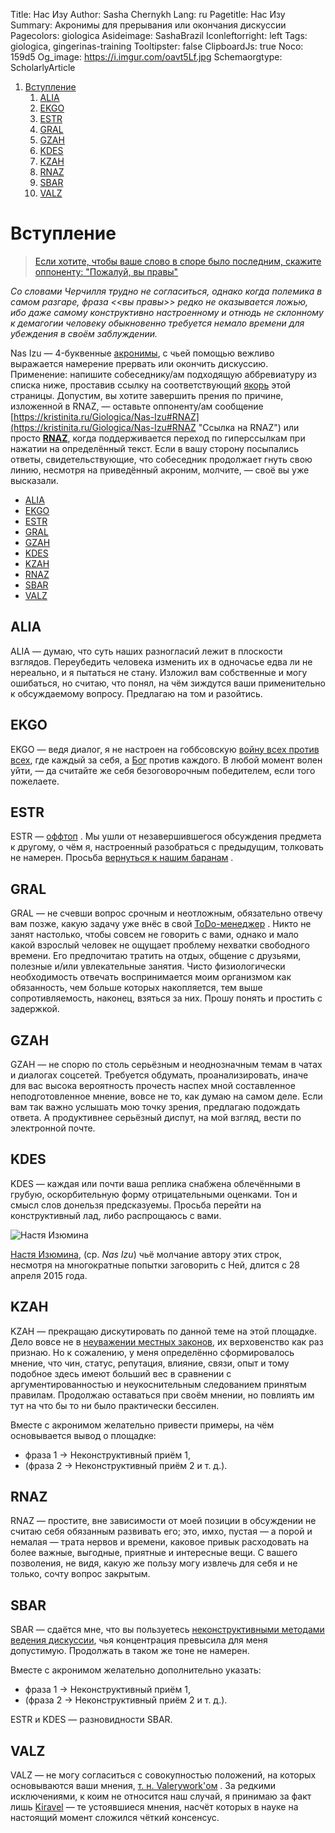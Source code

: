 Title: Нас Изу
Author: Sasha Chernykh
Lang: ru
Pagetitle: Нас Изу
Summary: Акронимы для прерывания или окончания дискуссии
Pagecolors: giologica
Asideimage: SashaBrazil
Iconleftorright: left
Tags: giologica, gingerinas-training
Tooltipster: false
ClipboardJs: true
Noco: 159d5
Og_image: https://i.imgur.com/oavt5Lf.jpg
Schemaorgtype: ScholarlyArticle

<!-- MarkdownTOC -->

1. [Вступление](#Вступление)
	1. [ALIA](#alia)
	1. [EKGO](#ekgo)
	1. [ESTR](#estr)
	1. [GRAL](#gral)
	1. [GZAH](#gzah)
	1. [KDES](#kdes)
	1. [KZAH](#kzah)
	1. [RNAZ](#rnaz)
	1. [SBAR](#sbar)
	1. [VALZ](#valz)

<!-- /MarkdownTOC -->

<a id="Вступление"></a>
# Вступление

> [Если хотите, чтобы ваше слово в споре было последним, скажите оппоненту: "Пожалуй, вы правы"](http://www.companion.ua/articles/content?id=7178 "Цитата Черчилля")

_Со словами Черчилля трудно не согласиться, однако когда полемика в самом разгаре, фраза <<вы правы>> редко не оказывается ложью, ибо даже самому конструктивно настроенному и отнюдь не склонному к демагогии человеку обыкновенно требуется немало времени для убеждения в своём заблуждении._

Nas Izu — 4-буквенные [акронимы](http://enc-dic.com/fwords/Akronim-1543.html "Определение акронима"), с чьей помощью вежливо выражается намерение прервать или окончить дискуссию. Применение: напишите собеседнику/ам подходящую аббревиатуру из списка ниже, проставив ссылку на соответствующий [якорь](http://htmlbook.ru/samhtml/yakorya "Якорь HTML") этой страницы. Допустим, вы хотите завершить прения по причине, изложенной в RNAZ, — оставьте оппоненту/ам сообщение [https://kristinita.ru/Giologica/Nas-Izu#RNAZ](https://kristinita.ru/Giologica/Nas-Izu#RNAZ "Ссылка на RNAZ") или просто [**RNAZ**](https://kristinita.ru/Giologica/Nas-Izu#RNAZ), когда поддерживается переход по гиперссылкам при нажатии на определённый текст. Если в вашу сторону посыпались ответы, свидетельствующие, что собеседник продолжает гнуть свою линию, несмотря на приведённый акроним, молчите, — своё вы уже высказали.

+ [ALIA](#alia)
+ [EKGO](#ekgo)
+ [ESTR](#estr)
+ [GRAL](#gral)
+ [GZAH](#gzah)
+ [KDES](#kdes)
+ [KZAH](#kzah)
+ [RNAZ](#rnaz)
+ [SBAR](#sbar)
+ [VALZ](#valz)

<a id="alia"></a>
## ALIA

ALIA — думаю, что суть наших разногласий лежит в плоскости взглядов. Переубедить человека изменить их в одночасье едва ли не нереально, и я пытаться не стану. Изложил вам собственные и могу ошибаться, но считаю, что понял, на чём зиждутся ваши применительно к обсуждаемому вопросу. Предлагаю на том и разойтись.

<a id="ekgo"></a>
## EKGO

EKGO — ведя диалог, я не настроен на гоббсовскую [войну всех против всех](http://iph.ras.ru/enc_eth/103.html "Определение <<войны всех против всех>>"), где каждый за себя, а [Бог](https://vk.com/hair_in_the_wind "Бог") против каждого. В любой момент волен уйти, — да считайте же себя безоговорочным победителем, если того пожелаете.

<a id="estr"></a>
## ESTR

ESTR — [оффтоп](http://www.wikireality.ru/wiki/%D0%9E%D1%84%D1%84%D1%82%D0%BE%D0%BF%D0%B8%D0%BA "Определение оффтопа") . Мы ушли от незавершившегося обсуждения предмета к другому, о чём я, настроенный разобраться с предыдущим, толковать не намерен. Просьба [вернуться к нашим баранам](http://dic.academic.ru/dic.nsf/proverbs/11543/Вернёмся "Вернёмся к нашим баранам") .

<a id="gral"></a>
## GRAL

GRAL — не счевши вопрос срочным и неотложным, обязательно отвечу вам позже, какую задачу уже внёс в свой [ToDo-менеджер](http://www.3dnews.ru/920530 "Определение ToDo-менеджера") . Никто не занят настолько, чтобы совсем не говорить с вами, однако и мало какой взрослый человек не ощущает проблему нехватки свободного времени. Его предпочитаю тратить на отдых, общение с друзьями, полезные и/или увлекательные занятия. Чисто физиологически необходимость отвечать воспринимается моим организмом как обязанность, чем больше которых накопляется, тем выше сопротивляемость, наконец, взяться за них. Прошу понять и простить с задержкой.

<a id="gzah"></a>
## GZAH

GZAH — не спорю по столь серьёзным и неоднозначным темам в чатах и диалогах соцсетей. Требуется обдумать, проанализировать, иначе для вас высока вероятность прочесть наспех мной составленное неподготовленное мнение, вовсе не то, как думаю на самом деле. Если вам так важно услышать мою точку зрения, предлагаю подождать ответа. А продуктивнее серьёзный диспут, на мой взгляд, вести по электронной почте.

<a id="kdes"></a>
## KDES

KDES — каждая или почти ваша реплика снабжена облечёнными в грубую, оскорбительную форму отрицательными оценками. Тон и смысл слов донельзя предсказуемы. Просьба перейти на конструктивный лад, либо распрощаюсь с вами.

![Настя Изюмина](https://i.imgur.com/oavt5Lf.jpg)

[Настя Изюмина](https://vk.com/id3340728 "Настя Изюмина"), (ср. _Nas Izu_) чьё молчание автору этих строк, несмотря на многократные попытки заговорить с Ней, длится с 28 апреля 2015 года.

<a id="kzah"></a>
## KZAH

KZAH — прекращаю дискутировать по данной теме на этой площадке. Дело вовсе не в [неуважении местных законов](http://enc-dic.com/michelson/V-chuzho-monastr-so-svoim-ustavom-ne-hodjat-1082.html "В чужой монастырь со своим уставом не ходят"), их верховенство как раз признаю. Но к сожалению, у меня определённо сформировалось мнение, что чин, статус, репутация, влияние, связи, опыт и тому подобное здесь имеют больший вес в сравнении с аргументированностью и неукоснительным следованием принятым правилам. Продолжаю оставаться при своём мнении, но повлиять им тут на что бы то ни было практически бессилен.

Вместе с акронимом желательно привести примеры, на чём основывается вывод о площадке:

+ фраза 1 → Неконструктивный приём 1,
+ (фраза 2 → Неконструктивный приём 2 и т. д.).

<a id="rnaz"></a>
## RNAZ

RNAZ — простите, вне зависимости от моей позиции в обсуждении не считаю себя обязанным развивать его; это, имхо, пустая — а порой и немалая — трата нервов и времени, каковое привык расходовать на более важные, выгодные, приятные и интересные вещи. С вашего позволения, не видя, какую же пользу могу извлечь для себя и не только, сочту вопрос закрытым.

<a id="sbar"></a>
## SBAR

SBAR — сдаётся мне, что вы пользуетесь [неконструктивными методами ведения дискуссии](http://web.archive.org/web/20160306044838/http://xpomo.com/ruskolan/tolpa/demagog.htm), чья концентрация превысила для меня допустимую. Продолжать в таком же тоне не намерен.

Вместе с акронимом желательно дополнительно указать:

+ фраза 1 → Неконструктивный приём 1,
+ (фраза 2 → Неконструктивный приём 2 и т. д.).

ESTR и KDES — разновидности SBAR.

<a id="valz"></a>
## VALZ

VALZ — не могу согласиться с совокупностью положений, на которых основываются ваши мнения, [т. н. Valerywork'ом]({filename}/Giologica/Valerywork-Kiravel.md "Вэлериворк") . За редкими исключениями, к коим не относится наш случай, я принимаю за факт лишь [Kiravel]({filename}/Giologica/Valerywork-Kiravel.md "Киравэл") — те устоявшиеся мнения, насчёт которых в науке на настоящий момент сложился чёткий консенсус.
